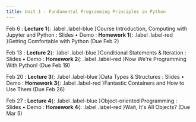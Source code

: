 ```yaml
---
title: Unit 1 - Fundamental Programming Principles in Python
---
```


Feb 6
: **Lecture 1**{: .label .label-blue }Course Introduction, Computing with Jupyter and Python
  : Slides • Demo
: **Homework 1**{: .label .label-red }Getting Comfortable with Python (Due Feb 2)

Feb 13
: **Lecture 2**{: .label .label-blue }Conditional Statements & Iteration
  : Slides • Demo
: **Homework 2**{: .label .label-red }Now We're Programming With Python! (Due Feb 19)

Feb 20
: **Lecture 3**{: .label .label-blue }Data Types & Structures
  : Slides • Demo
: **Homework 3**{: .label .label-red }Fantastic Containers and How to Use Them (Due Feb 26)

Feb 27
: **Lecture 4**{: .label .label-blue }Object-oriented Programming
  : Slides • Demo
: **Homework 4**{: .label .label-red }Wait, It's All Objects? (Due Mar 5)
